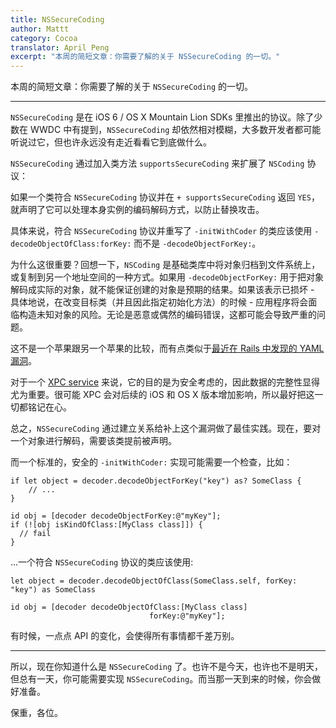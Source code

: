 ```yaml
---
title: NSSecureCoding
author: Mattt
category: Cocoa
translator: April Peng
excerpt: "本周的简短文章：你需要了解的关于 NSSecureCoding 的一切。"
---
```


本周的简短文章：你需要了解的关于 `NSSecureCoding` 的一切。

---

`NSSecureCoding` 是在 iOS 6 / OS X Mountain Lion SDKs 里推出的协议。除了少数在 WWDC 中有提到，`NSSecureCoding` 却依然相对模糊，大多数开发者都可能听说过它，但也许永远没有走近看看它到底做什么。

`NSSecureCoding` 通过加入类方法 `supportsSecureCoding` 来扩展了 `NSCoding` 协议：

如果一个类符合 `NSSecureCoding` 协议并在 `+ supportsSecureCoding` 返回 `YES`，就声明了它可以处理本身实例的编码解码方式，以防止替换攻击。

具体来说，符合 `NSSecureCoding` 协议并重写了 `-initWithCoder` 的类应该使用 `-decodeObjectOfClass:forKey:` 而不是 `-decodeObjectForKey:`。

为什么这很重要？回想一下，`NSCoding` 是基础类库中将对象归档到文件系统上，或复制到另一个地址空间的一种方式。如果用 `-decodeObjectForKey:` 用于把对象解码成实际的对象，就不能保证创建的对象是预期的结果。如果该表示已损坏 - 具体地说，在改变目标类（并且因此指定初始化方法）的时候 - 应用程序将会面临构造未知对象的风险。无论是恶意或偶然的编码错误，这都可能会导致严重的问题。

这不是一个苹果跟另一个苹果的比较，而有点类似于[最近在 Rails 中发现的 YAML 漏洞](http://tenderlovemaking.com/2013/02/06/yaml-f7u12.html)。

对于一个 [XPC service](http://developer.apple.com/library/mac/#documentation/MacOSX/Conceptual/BPSystemStartup/Chapters/CreatingXPCServices.html) 来说，它的目的是为安全考虑的，因此数据的完整性显得尤为重要。很可能 XPC 会对后续的 iOS 和 OS X 版本增加影响，所以最好把这一切都铭记在心。

总之，`NSSecureCoding` 通过建立关系给补上这个漏洞做了最佳实践。现在，要对一个对象进行解码，需要该类提前被声明。

而一个标准的，安全的 `-initWithCoder:` 实现可能需要一个检查，比如：

~~~{swift}
if let object = decoder.decodeObjectForKey("key") as? SomeClass {
    // ...
}
~~~

~~~{objective-c}
id obj = [decoder decodeObjectForKey:@"myKey"];
if (![obj isKindOfClass:[MyClass class]]) {
  // fail
}
~~~

...一个符合 `NSSecureCoding` 协议的类应该使用:

~~~{swift}
let object = decoder.decodeObjectOfClass(SomeClass.self, forKey: "key") as SomeClass
~~~

~~~{objective-c}
id obj = [decoder decodeObjectOfClass:[MyClass class]
                               forKey:@"myKey"];
~~~

有时候，一点点 API 的变化，会使得所有事情都千差万别。

---

所以，现在你知道什么是 `NSSecureCoding` 了。也许不是今天，也许也不是明天，但总有一天，你可能需要实现 `NSSecureCoding`。而当那一天到来的时候，你会做好准备。

保重，各位。
